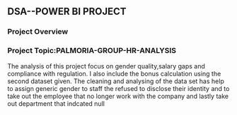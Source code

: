 ## DSA--POWER BI PROJECT

### Project Overview

### Project Topic:PALMORIA-GROUP-HR-ANALYSIS
The analysis of this project focus on gender quality,salary gaps and compliance with regulation. I also include the bonus calculation using the second dataset given. The cleaning and analysing of the data set has help to assign generic gender to staff the refused to disclose their identity and to take out the employee that no longer work with the company and lastly take out department that indcated null

